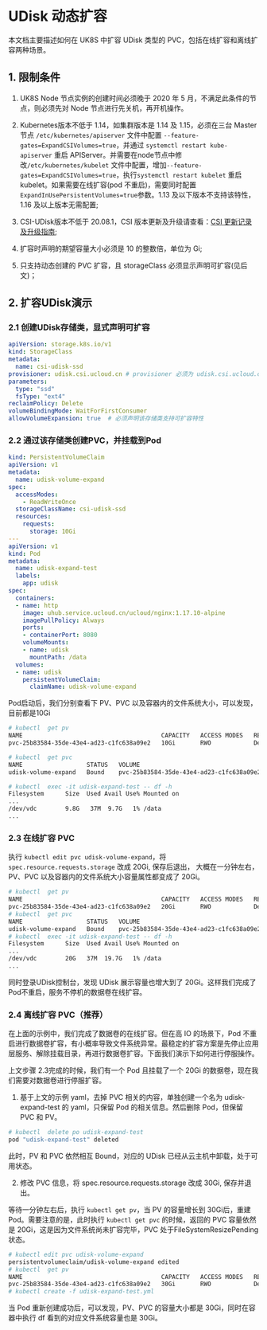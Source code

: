 # UDisk 动态扩容

本文档主要描述如何在 UK8S 中扩容 UDisk 类型的 PVC，包括在线扩容和离线扩容两种场景。

## 1. 限制条件

1. UK8S Node 节点实例的创建时间必须晚于 2020 年 5 月，不满足此条件的节点，则必须先对 Node 节点进行先关机，再开机操作。

2. Kubernetes版本不低于 1.14，如集群版本是 1.14 及 1.15，必须在三台 Master 节点 `/etc/kubernetes/apiserver` 文件中配置 `--feature-gates=ExpandCSIVolumes=true`，并通过 `systemctl restart kube-apiserver` 重启 APIServer。并需要在node节点中修改`/etc/kubernetes/kubelet` 文件中配置，增加`--feature-gates=ExpandCSIVolumes=true`，执行`systemctl restart kubelet` 重启 kubelet。如果需要在线扩容(pod 不重启)，需要同时配置 `ExpandInUsePersistentVolumes=true`参数。1.13 及以下版本不支持该特性，1.16 及以上版本无需配置;

3. CSI-UDisk版本不低于 20.08.1，CSI 版本更新及升级请查看：[CSI 更新记录及升级指南](/uk8s/volume/csi_update);

4. 扩容时声明的期望容量大小必须是 10 的整数倍，单位为 Gi;

5. 只支持动态创建的 PVC 扩容，且 storageClass 必须显示声明可扩容(见后文)；

<!--
## 2. 准备操作


#### 2.1 升级CSI-UDisk版本

2.1.1. 检查CSI-UDisk版本，确认是否要升级

如下所示，如果CSI-UDisk的版本低于20.08.1,则需要升级CSI-UDisk版本。

```bash

# kubectl describe sts csi-udisk-controller  -n kube-system | grep csi-uk8s

    Image:      uhub.service.ucloud.cn/uk8s/csi-uk8s:20.03.1

```

2.2.2. 升级CSI-UDisk到20.08.1

```bash

# kubectl apply -f http://uk8s.cn-bj.ufileos.com/CSI/CSI-UDisk20.08.1/deploy_udisk_csi-controller.yml

# kubectl apply -f http://uk8s.cn-bj.ufileos.com/CSI/CSI-UDisk20.08.1/deploy_udisk_csi-node.yml

# kubectl apply -f http://uk8s.cn-bj.ufileos.com/CSI/CSI-UDisk20.08.1/deploy_udisk_rbac-controller.yml

# kubectl apply -f http://uk8s.cn-bj.ufileos.com/CSI/CSI-UDisk20.08.1/deploy_udisk_rbac-node.yml

```


#### 2.2 UK8S开启ExpnadCSIVolumes=true特性

仅1.14和1.15两个K8S版本中需要开启，1.16及以上已默认开启，1.13及以下版本不支持该特性。


#### 2.3 检查UK8S Node节点创建时间

如果节点创建时间早于2020年5月，该节点可能不支持在线扩容UDisk，此时需要先将该节点关机，再执行开机。

为了避免运行在节点上的业务受到影响，建议关机之前先执行Drain命令。

```bash

#  kubectl drain node-name --grace-period=900

```
-->


## 2. 扩容UDisk演示

### 2.1 创建UDisk存储类，显式声明可扩容

```yaml
apiVersion: storage.k8s.io/v1
kind: StorageClass
metadata:
  name: csi-udisk-ssd
provisioner: udisk.csi.ucloud.cn # provisioner 必须为 udisk.csi.ucloud.cn
parameters:
  type: "ssd" 
  fsType: "ext4" 
reclaimPolicy: Delete 
volumeBindingMode: WaitForFirstConsumer
allowVolumeExpansion: true  # 必须声明该存储类支持可扩容特性
```

### 2.2 通过该存储类创建PVC，并挂载到Pod

```yaml
kind: PersistentVolumeClaim
apiVersion: v1
metadata:
  name: udisk-volume-expand
spec:
  accessModes:
    - ReadWriteOnce
  storageClassName: csi-udisk-ssd
  resources:
    requests:
      storage: 10Gi
---
apiVersion: v1
kind: Pod
metadata:
  name: udisk-expand-test
  labels:
    app: udisk
spec:
  containers:
  - name: http
    image: uhub.service.ucloud.cn/ucloud/nginx:1.17.10-alpine 
    imagePullPolicy: Always
    ports:
    - containerPort: 8080
    volumeMounts:
    - name: udisk
      mountPath: /data
  volumes:
  - name: udisk
    persistentVolumeClaim:
      claimName: udisk-volume-expand
```

Pod启动后，我们分别查看下 PV、PVC 以及容器内的文件系统大小，可以发现，目前都是10Gi

```bash
# kubectl  get pv
NAME                                       CAPACITY   ACCESS MODES   RECLAIM POLICY   STATUS   CLAIM                         STORAGECLASS    REASON   AGE
pvc-25b83584-35de-43e4-ad23-c1fc638a09e2   10Gi       RWO            Delete           Bound    default/udisk-volume-expand   ssd-csi-udisk            2m26s

# kubectl  get pvc
NAME                  STATUS   VOLUME                                     CAPACITY   ACCESS MODES   STORAGECLASS    AGE
udisk-volume-expand   Bound    pvc-25b83584-35de-43e4-ad23-c1fc638a09e2   10Gi       RWO            ssd-csi-udisk   2m30s

# kubectl  exec -it udisk-expand-test -- df -h
Filesystem      Size  Used Avail Use% Mounted on
...
/dev/vdc        9.8G   37M  9.7G   1% /data
...
```

### 2.3 在线扩容 PVC

执行 `kubectl edit pvc udisk-volume-expand`，将 `spec.resource.requests.storage` 改成 20Gi, 保存后退出， 大概在一分钟左右，PV、PVC 以及容器内的文件系统大小容量属性都变成了 20Gi。

```bash
# kubectl  get pv
NAME                                       CAPACITY   ACCESS MODES   RECLAIM POLICY   STATUS   CLAIM                         STORAGECLASS    REASON   AGE
pvc-25b83584-35de-43e4-ad23-c1fc638a09e2   20Gi       RWO            Delete           Bound    default/udisk-volume-expand   ssd-csi-udisk            2m26s
# kubectl  get pvc
NAME                  STATUS   VOLUME                                     CAPACITY   ACCESS MODES   STORAGECLASS    AGE
udisk-volume-expand   Bound    pvc-25b83584-35de-43e4-ad23-c1fc638a09e2   20Gi       RWO            ssd-csi-udisk   2m30s
# kubectl  exec -it udisk-expand-test -- df -h
Filesystem      Size  Used Avail Use% Mounted on
...
/dev/vdc        20G   37M  19.7G   1% /data
...
```

同时登录UDisk控制台，发现 UDisk 展示容量也增大到了 20Gi。这样我们完成了Pod不重启，服务不停机的数据卷在线扩容。

### 2.4 离线扩容 PVC（推荐）

在上面的示例中，我们完成了数据卷的在线扩容。但在高 IO 的场景下，Pod 不重启进行数据卷扩容，有小概率导致文件系统异常。最稳定的扩容方案是先停止应用层服务、解除挂载目录，再进行数据卷扩容。下面我们演示下如何进行停服操作。

上文步骤 2.3完成的时候，我们有一个 Pod 且挂载了一个 20Gi 的数据卷，现在我们需要对数据卷进行停服扩容。

1. 基于上文的示例 yaml，去掉 PVC 相关的内容，单独创建一个名为 udisk-expand-test 的 yaml，只保留 Pod 的相关信息。然后删除 Pod，但保留 PVC 和 PV。

```bash
# kubectl  delete po udisk-expand-test
pod "udisk-expand-test" deleted
```

此时，PV 和 PVC 依然相互 Bound，对应的 UDisk 已经从云主机中卸载，处于可用状态。 

2. 修改 PVC 信息，将 spec.resource.requests.storage 改成 30Gi, 保存并退出。

等待一分钟左右后，执行 `kubectl get pv`，当 PV 的容量增长到 30Gi后，重建 Pod。需要注意的是，此时执行 `kubectl get pvc` 的时候，返回的 PVC 容量依然是 20Gi，这是因为文件系统尚未扩容完毕，PVC 处于FileSystemResizePending 状态。

```bash
# kubectl edit pvc udisk-volume-expand
persistentvolumeclaim/udisk-volume-expand edited
# kubectl  get pv
NAME                                       CAPACITY   ACCESS MODES   RECLAIM POLICY   STATUS   CLAIM                   STORAGECLASS    REASON   AGE
pvc-25b83584-35de-43e4-ad23-c1fc638a09e2   30Gi       RWO            Delete           Bound    default/udisk-volume-expand   ssd-csi-udisk            20m
# kubectl create -f udisk-expand-test.yml
```

当 Pod 重新创建成功后，可以发现，PV、PVC 的容量大小都是 30Gi，同时在容器中执行 df 看到的对应文件系统容量也是 30Gi。



